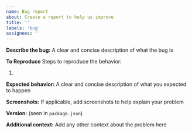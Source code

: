 ```yaml
---
name: Bug report
about: Create a report to help us improve
title: ''
labels: 'bug'
assignees: ''
---
```


**Describe the bug:**
A clear and concise description of what the bug is

**To Reproduce**
Steps to reproduce the behavior:

1.

**Expected behavior:**
A clear and concise description of what you expected to happen

**Screenshots:**
If applicable, add screenshots to help explain your problem

**Version:** (seen in `package.json`)

**Additional context:**
Add any other context about the problem here
